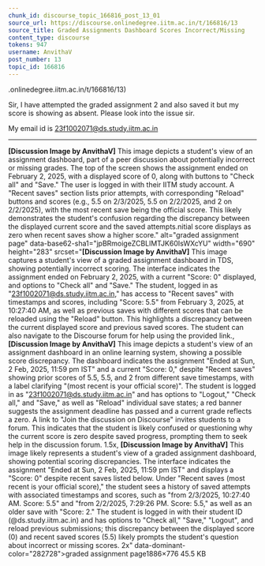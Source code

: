 ```yaml
---
chunk_id: discourse_topic_166816_post_13_01
source_url: https://discourse.onlinedegree.iitm.ac.in/t/166816/13
source_title: Graded Assignments Dashboard Scores Incorrect/Missing
content_type: discourse
tokens: 947
username: AnvithaV
post_number: 13
topic_id: 166816
---
```


.onlinedegree.iitm.ac.in/t/166816/13)

Sir, I have attempted the graded assignment 2 and also saved it but my score is showing as absent. Please look into the issue sir.

My email id is 23f1002071@ds.study.iitm.ac.in

---

**[Discussion Image by AnvithaV]** This image depicts a student's view of an assignment dashboard, part of a peer discussion about potentially incorrect or missing grades. The top of the screen shows the assignment ended on February 2, 2025, with a displayed score of 0, along with buttons to "Check all" and "Save." The user is logged in with their IITM study account. A "Recent saves" section lists prior attempts, with corresponding "Reload" buttons and scores (e.g., 5.5 on 2/3/2025, 5.5 on 2/2/2025, and 2 on 2/2/2025), with the most recent save being the official score. This likely demonstrates the student's confusion regarding the discrepancy between the displayed current score and the saved attempts.nitial score displays as zero when recent saves show a higher score." alt="graded assignment page" data-base62-sha1="jpBRmoigeZCBLlMTJK60IsWXcYU" width="690" height="283" srcset="**[Discussion Image by AnvithaV]** This image captures a student's view of a graded assignment dashboard in TDS, showing potentially incorrect scoring. The interface indicates the assignment ended on February 2, 2025, with a current "Score: 0" displayed, and options to "Check all" and "Save." The student, logged in as "23f1002071@ds.study.iitm.ac.in," has access to "Recent saves" with timestamps and scores, including "Score: 5.5" from February 3, 2025, at 10:27:40 AM, as well as previous saves with different scores that can be reloaded using the "Reload" button. This highlights a discrepancy between the current displayed score and previous saved scores. The student can also navigate to the Discourse forum for help using the provided link., **[Discussion Image by AnvithaV]** This image depicts a student's view of an assignment dashboard in an online learning system, showing a possible score discrepancy. The dashboard indicates the assignment "Ended at Sun, 2 Feb, 2025, 11:59 pm IST" and a current "Score: 0," despite "Recent saves" showing prior scores of 5.5, 5.5, and 2 from different save timestamps, with a label clarifying "(most recent is your official score)". The student is logged in as "23f1002071@ds.study.iitm.ac.in" and has options to "Logout," "Check all," and "Save," as well as "Reload" individual save states; a red banner suggests the assignment deadline has passed and a current grade reflects a zero. A link to "Join the discussion on Discourse" invites students to a forum. This indicates that the student is likely confused or questioning why the current score is zero despite saved progress, prompting them to seek help in the discussion forum. 1.5x, **[Discussion Image by AnvithaV]** This image likely represents a student's view of a graded assignment dashboard, showing potential scoring discrepancies. The interface indicates the assignment "Ended at Sun, 2 Feb, 2025, 11:59 pm IST" and displays a "Score: 0" despite recent saves listed below. Under "Recent saves (most recent is your official score)," the student sees a history of saved attempts with associated timestamps and scores, such as "from 2/3/2025, 10:27:40 AM. Score: 5.5" and "from 2/2/2025, 7:29:26 PM. Score: 5.5," as well as an older save with "Score: 2." The student is logged in with their student ID (@ds.study.iitm.ac.in) and has options to "Check all," "Save," "Logout", and reload previous submissions; this discrepancy between the displayed score (0) and recent saved scores (5.5) likely prompts the student's question about incorrect or missing scores. 2x" data-dominant-color="282728">graded assignment page1886×776 45.5 KB
